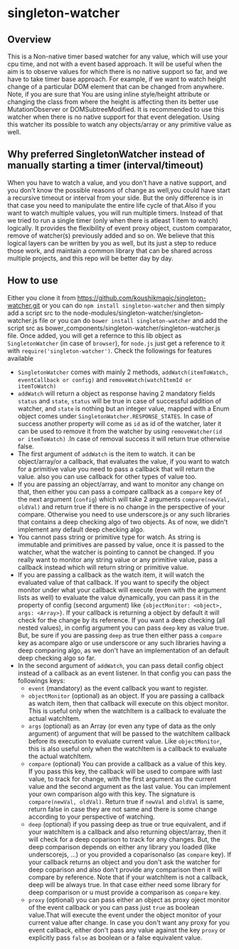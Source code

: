 # singleton-watcher

## Overview
This is a Non-native timer based watcher for any value, which will use your cpu time, and not with a event based approach. It will be useful when the aim is to observe values for which there is no native support so far, and we have to take timer base approach. For example, if we want to watch height change of a particular DOM element that can be changed from anywhere. Note, if you are sure that You are using inline style/height attribute or changing the class from where the height is affecting then its better use MutationObserver or DOMSubtreeModified. It is recommended to use this watcher when there is no native support for that event delegation. Using this watcher its possible
to watch any objects/array or any primitive value as well.

## Why preferred SingletonWatcher instead of manually starting a timer (interval/timeout)
When you have to watch a value, and you don't have a native support, and you don't know the possible reasons of change as well,you could have start a recursive timeout or interval from your side. But the only difference is in that case you need to manipulate the entire life cycle of that.Also if you want to watch multiple values, you will run multiple timers. Instead of that we tried to run a single timer (only when there is atleast 1 item to watch) logically. It provides the flexibility of event proxy object, custom comparator, remove of watcher(s) previously added and so on. We believe that this logical layers can be written by you as well, but its just a step to reduce those work, and maintain a common library that can be shared across multiple projects, and this repo will be better day by day.

## How to use
Either you clone it from https://github.com/koushikmagic/singleton-watcher.git or you can do `npm install singleton-watcher` and then simply add a script src to the node-modules/singleton-watcher/singleton-watcher.js file or you can do `bower install singleton-watcher` and add the script src as bower_components/singleton-watcher/singleton-watcher.js file. Once added, you will get a refernce to this lib object as `SingletonWatcher` (in case of `browser`), for `node.js` just get a reference to it with `require('singleton-watcher')`. Check the followings for features available

- `SingletonWatcher` comes with mainly 2 methods, `addWatch(itemToWatch, eventCallback or config)` and `removeWatch(watchItemId or itemToWatch)`
- `addWatch` will return a object as response having 2 mandatory fields `status` and `state`, `status` will be true in case of successful addition of watcher, and `state` is nothing but an integer value, mapped with a Enum object comes under `SingletonWatcher.RESPONSE_STATES`. In case of success another property will come as  `id` as id of the watcher, later it can be used to remove it from the watcher by using  `removeWatcher(id or itemToWatch)` .In case of removal success it will return true otherwise false.
- The first argument of `addWatch` is the item to watch. it can be object/array/or a callback, that evaluates the value, if you want to watch for a primitive value you need to pass a callback that will return the value. also you can use callback for other types of value too.
- If you are passing an object/array, and want to monitor any change on that, then either you can pass a compare callback as a `compare` key of the next argument (`config`) which will take 2 arguments `compare(newVal, oldVal)` and return true if there is no change in the perspective of your compare. Otherwise you need to use underscore.js or any such libraries that contains a deep checking algo of two objects. As of now, we didn't implement any default deep checking algo.
- You cannot pass string or primitive type for watch. As string is immutable and primitives are passed by value, once it is passed to the watcher, what the watcher is pointing to cannot be changed. If you really want to monitor any string value or any primitive value, pass a callback instead which will return string or primitive value.
- If you are passing a callback as the watch item, it will watch the evaluated value of that callback. If you want to specify the object monitor under what your callback will execute (even with the argument lists as well) to evaluate the value dynamically, you can pass it in the property of config (second argument) like `{objectMonitor: <object>, args: <Array>}`. If your callback is returning a object by default it will check for the change by its reference. If you want a deep checking (all nested values), in config argument you can pass  `deep` key as value true. But, be sure if you are passing  `deep` as true then either pass a `compare` key as acompare algo or use underscore or any such libraries having a deep comparing algo, as we don't have an implementation of an default deep checking algo so far.
- In the second argument of `addWatch`, you can pass detail config object instead of a callback as an event listener. In that config you can pass the followings keys:
  - `event` (mandatory) as the event callback you want to register.
  - `objectMonitor` (optional) as an object. If you are passing a callback as watch item, then that callback will execute on this object monitor. This is useful only when the watchItem is a callback to evaluate the actual watchItem.
  - `args` (optional) as an Array (or even any type of data as the only argument) of argument that will be passed to the watchItem callback before its execution to evaluate current value. Like `objectMonitor`, this is also useful only when the watchItem is a callback to evaluate the actual watchItem.
  - `compare` (optional) You can provide a callback as a value of this key. If you pass this key, the callback will be used to compare with last value, to track for change, with the first argument as the current value and the second argument as the last value. You can implement your own comparison algo with this key. The signature is `compare(newVal, oldVal)`. Return true if `newVal` and `oldVal` is same, return false in case they are not same and there is some change according to your perspective of watching.
  - `deep` (optional) if you passing deep as true or true equivalent, and if your watchItem is a callback and also returning object/array, then it will check for a deep coparison to track for any changes. But, the deep comparison depends on either any library you loaded (like underscorejs, ...) or you provided a coparisonalso (as `compare` key). If your callback returns an object and you don't ask the watcher for deep coparison and also don't provide any comparison then it will compare by reference. Note that if your watchItem is not a callback, deep will be always true. In that case either need some library for deep comparison or u must provide a comparison as `compare` key.
  - `proxy` (optional) you can pass either an object as proxy oject monitor of the event callback or you can pass just `true` as boolean value.That will execute the event under the object monitor of your current value after change. In case you don't want any proxy for you event callback, either don't pass any value against the key `proxy` or explicitly pass `false` as boolean or a false equivalent value.
